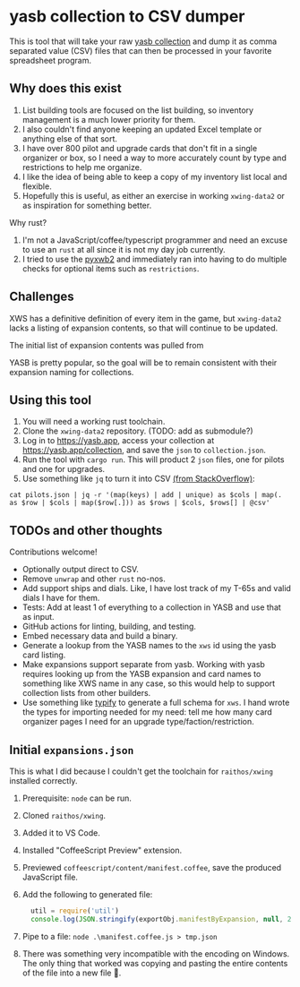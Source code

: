 # yasb collection to CSV dumper

This is tool that will take your raw [yasb collection](https://yasb.app/collection)
and dump it as comma separated value (CSV) files that can then be processed
in your favorite spreadsheet program.

## Why does this exist

1. List building tools are focused on the list building, so inventory management
   is a much lower priority for them.
1. I also couldn't find anyone keeping an updated Excel template or anything else
   of that sort.
1. I have over 800 pilot and upgrade cards that don't fit in a single organizer
   or box, so I need a way to more accurately count by type and restrictions to
   help me organize.
1. I like the idea of being able to keep a copy of my inventory list local and
   flexible.
1. Hopefully this is useful, as either an exercise in working `xwing-data2` or
   as inspiration for something better.

Why rust?

1. I'm not a JavaScript/coffee/typescript programmer and need an excuse
   to use an `rust` at all since it is not my day job currently.
2. I tried to use the [pyxwb2](https://pypi.org/project/pyxwb2/) and immediately
   ran into having to do multiple checks for optional items such as `restrictions`.

## Challenges

XWS has a definitive definition of every item in the game, but `xwing-data2`
lacks a listing of expansion contents, so that will continue to be updated.

The initial list of expansion contents was pulled from

YASB is pretty popular, so the goal will be to remain consistent with their
expansion naming for collections.

## Using this tool

1. You will need a working rust toolchain.
1. Clone the `xwing-data2` repository. (TODO: add as submodule?)
1. Log in to <https://yasb.app>, access your collection at <https://yasb.app/collection>,
   and save the `json` to `collection.json`.
1. Run the tool with `cargo run`. This will product 2 `json` files, one for pilots
   and one for upgrades.
1. Use something like `jq` to turn it into CSV [(from StackOverflow)](https://stackoverflow.com/questions/32960857/how-to-convert-arbitrary-simple-json-to-csv-using-jq):

```shell
cat pilots.json | jq -r '(map(keys) | add | unique) as $cols | map(. as $row | $cols | map($row[.])) as $rows | $cols, $rows[] | @csv'
```

## TODOs and other thoughts

Contributions welcome!

- Optionally output direct to CSV.
- Remove `unwrap` and other `rust` no-nos.
- Add support ships and dials. Like, I have lost track of my T-65s and
  valid dials I have for them.
- Tests: Add at least 1 of everything to a collection in YASB and use that as
  input.
- GitHub actions for linting, building, and testing.
- Embed necessary data and build a binary.
- Generate a lookup from the YASB names to the `xws` id using the yasb card listing.
- Make expansions support separate from yasb. Working with yasb requires looking up
  from the YASB expansion and card names to something like XWS name in any case,
  so this would help to support collection lists from other builders.
- Use something like [typify](https://github.com/oxidecomputer/typify) to
  generate a full schema for `xws`. I hand wrote the types for importing needed
  for my need: tell me how many card organizer pages I need for an upgrade
  type/faction/restriction.

## Initial `expansions.json`

This is what I did because I couldn't get the toolchain for `raithos/xwing`
installed correctly.

1. Prerequisite: `node` can be run.
1. Cloned `raithos/xwing`.
1. Added it to VS Code.
1. Installed "CoffeeScript Preview" extension.
1. Previewed `coffeescript/content/manifest.coffee`, save the produced JavaScript file.
1. Add the following to generated file:

   ```javascript
     util = require('util')
     console.log(JSON.stringify(exportObj.manifestByExpansion, null, 2))
   ```

1. Pipe to a file: `node .\manifest.coffee.js > tmp.json`
1. There was something very incompatible with the encoding on Windows. The only
   thing that worked was copying and pasting the entire contents of the file
   into a new file :shrug:.
